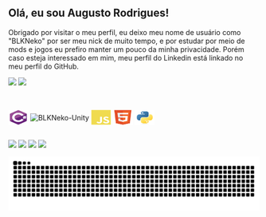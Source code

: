 ## Olá, eu sou Augusto Rodrigues!

Obrigado por visitar o meu perfil, eu deixo meu nome de usuário como "BLKNeko" por ser meu nick de muito tempo, e por estudar por meio de mods e jogos eu prefiro manter um pouco da minha privacidade. Porém caso esteja interessado em mim, meu perfil do Linkedin está linkado no meu perfil do GitHub.

<div>

<img height="120em" src="https://github-readme-stats.vercel.app/api?username=BLKNeko&theme=blueberry&show_icons=true&hide_border=false&count_private=true" />

<!--
<img height="120em" src="https://github-readme-streak-stats.herokuapp.com/?user=BLKNeko&theme=blueberry&hide_border=false" />
-->

<img height="120em" src="https://github-readme-stats.vercel.app/api/top-langs/?username=BLKNeko&theme=blueberry&show_icons=true&hide_border=false&layout=compact" />
  
</div>

##

<div style="display: inline_block"><br>
  <img align="center" alt="BLKNeko-Csharp" height="30" width="40" src="https://raw.githubusercontent.com/devicons/devicon/master/icons/csharp/csharp-original.svg">
  <img align="center" alt="BLKNeko-Unity" height="30" width="40" src="https://cdn.jsdelivr.net/gh/devicons/devicon@latest/icons/unity/unity-original.svg">
  <img align="center" alt="BLKNeko-Js" height="30" width="40" src="https://raw.githubusercontent.com/devicons/devicon/master/icons/javascript/javascript-plain.svg">
  <img align="center" alt="BLKNeko-HTML" height="30" width="40" src="https://raw.githubusercontent.com/devicons/devicon/master/icons/html5/html5-original.svg">
  <img align="center" alt="BLKNeko-Python" height="30" width="40" src="https://raw.githubusercontent.com/devicons/devicon/master/icons/python/python-original.svg">
</div>
  
  ##
 
<div> 
  <a href="https://instagram.com/guto.rodrigues.98" target="_blank"><img src="https://img.shields.io/badge/Instagram-%23E4405F.svg?logo=Instagram&logoColor=white" target="_blank"></a>
  <a href = "mailto:augustorbc@gmail.com"><img src="https://img.shields.io/badge/Gmail-D14836?logo=gmail&logoColor=white" target="_blank"></a>
  <a href="https://www.linkedin.com/in/augusto-rodrigues-borges-de-carvalho-983589325/" target="_blank"><img src="https://custom-icon-badges.demolab.com/badge/LinkedIn-0A66C2?logo=linkedin-white&logoColor=fff" target="_blank"></a> 
  <a href="https://github.com/BLKNeko/" target="_blank"><img src="https://img.shields.io/badge/GitHub-%23121011.svg?logo=github&logoColor=white" target="_blank"></a> 
</div>

![snake gif](https://github.com/blkneko/blkneko/blob/output/github-contribution-grid-snake.svg)

<!---
Augusto4848/Augusto4848 is a ✨ special ✨ repository because its `README.md` (this file) appears on your GitHub profile.
You can click the Preview link to take a look at your changes.
--->



<!--
**BLKNeko/blkneko** is a ✨ _special_ ✨ repository because its `README.md` (this file) appears on your GitHub profile.

Here are some ideas to get you started:

- 🔭 I’m currently working on ...
- 🌱 I’m currently learning ...
- 👯 I’m looking to collaborate on ...
- 🤔 I’m looking for help with ...
- 💬 Ask me about ...
- 📫 How to reach me: ...
- 😄 Pronouns: ...
- ⚡ Fun fact: ...
-->
